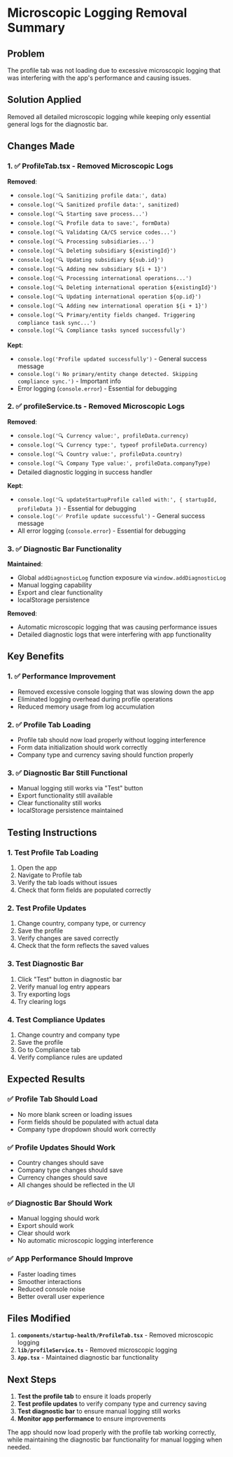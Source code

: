 # Microscopic Logging Removal Summary

## Problem
The profile tab was not loading due to excessive microscopic logging that was interfering with the app's performance and causing issues.

## Solution Applied
Removed all detailed microscopic logging while keeping only essential general logs for the diagnostic bar.

## Changes Made

### 1. ✅ ProfileTab.tsx - Removed Microscopic Logs
**Removed**:
- `console.log('🔍 Sanitizing profile data:', data)`
- `console.log('🔍 Sanitized profile data:', sanitized)`
- `console.log('🔍 Starting save process...')`
- `console.log('🔍 Profile data to save:', formData)`
- `console.log('🔍 Validating CA/CS service codes...')`
- `console.log('🔍 Processing subsidiaries...')`
- `console.log('🔍 Deleting subsidiary ${existingId}')`
- `console.log('🔍 Updating subsidiary ${sub.id}')`
- `console.log('🔍 Adding new subsidiary ${i + 1}')`
- `console.log('🔍 Processing international operations...')`
- `console.log('🔍 Deleting international operation ${existingId}')`
- `console.log('🔍 Updating international operation ${op.id}')`
- `console.log('🔍 Adding new international operation ${i + 1}')`
- `console.log('🔍 Primary/entity fields changed. Triggering compliance task sync...')`
- `console.log('🔍 Compliance tasks synced successfully')`

**Kept**:
- `console.log('Profile updated successfully')` - General success message
- `console.log('ℹ️ No primary/entity change detected. Skipping compliance sync.')` - Important info
- Error logging (`console.error`) - Essential for debugging

### 2. ✅ profileService.ts - Removed Microscopic Logs
**Removed**:
- `console.log('🔍 Currency value:', profileData.currency)`
- `console.log('🔍 Currency type:', typeof profileData.currency)`
- `console.log('🔍 Country value:', profileData.country)`
- `console.log('🔍 Company Type value:', profileData.companyType)`
- Detailed diagnostic logging in success handler

**Kept**:
- `console.log('🔍 updateStartupProfile called with:', { startupId, profileData })` - Essential for debugging
- `console.log('✅ Profile update successful')` - General success message
- All error logging (`console.error`) - Essential for debugging

### 3. ✅ Diagnostic Bar Functionality
**Maintained**:
- Global `addDiagnosticLog` function exposure via `window.addDiagnosticLog`
- Manual logging capability
- Export and clear functionality
- localStorage persistence

**Removed**:
- Automatic microscopic logging that was causing performance issues
- Detailed diagnostic logs that were interfering with app functionality

## Key Benefits

### 1. ✅ Performance Improvement
- Removed excessive console logging that was slowing down the app
- Eliminated logging overhead during profile operations
- Reduced memory usage from log accumulation

### 2. ✅ Profile Tab Loading
- Profile tab should now load properly without logging interference
- Form data initialization should work correctly
- Company type and currency saving should function properly

### 3. ✅ Diagnostic Bar Still Functional
- Manual logging still works via "Test" button
- Export functionality still available
- Clear functionality still works
- localStorage persistence maintained

## Testing Instructions

### 1. Test Profile Tab Loading
1. Open the app
2. Navigate to Profile tab
3. Verify the tab loads without issues
4. Check that form fields are populated correctly

### 2. Test Profile Updates
1. Change country, company type, or currency
2. Save the profile
3. Verify changes are saved correctly
4. Check that the form reflects the saved values

### 3. Test Diagnostic Bar
1. Click "Test" button in diagnostic bar
2. Verify manual log entry appears
3. Try exporting logs
4. Try clearing logs

### 4. Test Compliance Updates
1. Change country and company type
2. Save the profile
3. Go to Compliance tab
4. Verify compliance rules are updated

## Expected Results

### ✅ Profile Tab Should Load
- No more blank screen or loading issues
- Form fields should be populated with actual data
- Company type dropdown should work correctly

### ✅ Profile Updates Should Work
- Country changes should save
- Company type changes should save
- Currency changes should save
- All changes should be reflected in the UI

### ✅ Diagnostic Bar Should Work
- Manual logging should work
- Export should work
- Clear should work
- No automatic microscopic logging interference

### ✅ App Performance Should Improve
- Faster loading times
- Smoother interactions
- Reduced console noise
- Better overall user experience

## Files Modified

1. **`components/startup-health/ProfileTab.tsx`** - Removed microscopic logging
2. **`lib/profileService.ts`** - Removed microscopic logging
3. **`App.tsx`** - Maintained diagnostic bar functionality

## Next Steps

1. **Test the profile tab** to ensure it loads properly
2. **Test profile updates** to verify company type and currency saving
3. **Test diagnostic bar** to ensure manual logging still works
4. **Monitor app performance** to ensure improvements

The app should now load properly with the profile tab working correctly, while maintaining the diagnostic bar functionality for manual logging when needed.
